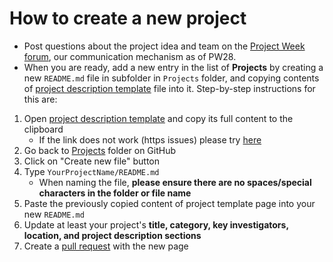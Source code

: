 # How to create a new project

- Post questions about the project idea and team on the [Project Week forum][forum], our communication mechanism as of PW28.
- When you are ready, add a new entry in the list of **Projects** by creating a new `README.md` file in subfolder in `Projects` folder, and copying contents of [project description template][project-description-template] file into it. Step-by-step instructions for this are:

1. Open [project description template][project-description-template] and copy its full content to the clipboard
    * If the link does not work (https issues) please try [here](https://github.com/NA-MIC/ProjectWeek/blob/master/PW41_2024_MIT/Projects/Template/README.md)
3. Go back to [Projects](https://github.com/NA-MIC/ProjectWeek/tree/master/PW41_2024_MIT/Projects) folder on GitHub
4. Click on "Create new file" button
5. Type `YourProjectName/README.md`  
    - When naming the file, **please ensure there are no spaces/special characters in the folder or file name**
6. Paste the previously copied content of project template page into your new `README.md`
7. Update at least your project's __title, category, key investigators, location, and project description sections__
8. Create a [pull request](https://help.github.com/articles/creating-a-pull-request/) with the new page


[forum]: https://discourse.slicer.org/c/community/project-week
[project-description-template]: https://raw.githubusercontent.com/NA-MIC/ProjectWeek/master/PW41_2024_MIT/Projects/Template/README.md

